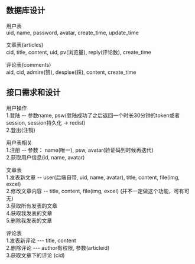 ## 数据库设计
用户表<br />
uid, name, password, avatar, create_time, update_time

文章表(articles)<br />
cid, title, content, uid, pv(浏览量), reply(评论数), create_time

评论表(comments)<br />
aid, cid, admire(赞), despise(踩), content, create_time





## 接口需求和设计
  用户操作  
    1.登陆 -- 参数name, psw(登陆成功了之后返回一个时长30分钟的token或者session, session持久化 -> redist)  
    2.登出(注销)  

  用户表相关  
    1.注册 -- 参数： name(唯一), psw, avatar(验证码到时候再迭代)  
    2.获取用户信息(id, name, avatar)  

  文章表  
    1.发表新文章 -- user(后端自带, uid, name, avatar), title, content, file(img, excel)  
    2.修改文章内容 -- title, content, file(img, excel)  (并不一定做这个功能，可有可无)  
    3.获取所有发表的文章  
    4.获取我发表的文章  
    5.删除我发表的文章
  
  评论表  
    1.发表新评论 --- title, content  
    2.删除评论 --- author有权限, 参数(articleid)  
    3.获取文章下的评论 (cid)  

